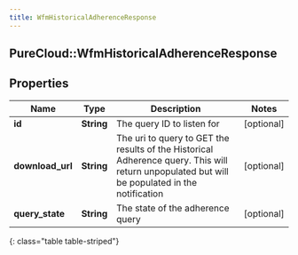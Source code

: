 ```yaml
---
title: WfmHistoricalAdherenceResponse
---
```

## PureCloud::WfmHistoricalAdherenceResponse

## Properties

|Name | Type | Description | Notes|
|------------ | ------------- | ------------- | -------------|
| **id** | **String** | The query ID to listen for | [optional] |
| **download_url** | **String** | The uri to query to GET the results of the Historical Adherence query. This will return unpopulated but will be populated in the notification | [optional] |
| **query_state** | **String** | The state of the adherence query | [optional] |
{: class="table table-striped"}


